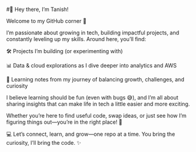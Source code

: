 #👋 Hey there, I’m Tanish!

Welcome to my GitHub corner 🚀

I’m passionate about growing in tech, building impactful projects, and constantly leveling up my skills. Around here, you’ll find:

🛠️ Projects I’m building (or experimenting with)

📊 Data & cloud explorations as I dive deeper into analytics and AWS

🌱 Learning notes from my journey of balancing growth, challenges, and curiosity

I believe learning should be fun (even with bugs 😅), and I’m all about sharing insights that can make life in tech a little easier and more exciting.

Whether you’re here to find useful code, swap ideas, or just see how I’m figuring things out—you’re in the right place! 🫶

💻 Let’s connect, learn, and grow—one repo at a time.
You bring the curiosity, I’ll bring the code. ✨

